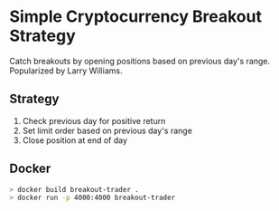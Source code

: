 # Simple Cryptocurrency Breakout Strategy

Catch breakouts by opening positions based on previous day's range. Popularized by Larry Williams.

## Strategy

1. Check previous day for positive return
2. Set limit order based on previous day's range
3. Close position at end of day

## Docker

```bash
> docker build breakout-trader .
> docker run -p 4000:4000 breakout-trader
```
